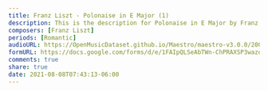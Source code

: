 ```yaml
---
title: Franz Liszt - Polonaise in E Major (1)
description: This is the description for Polonaise in E Major by Franz Liszt
composers: [Franz Liszt]
periods: [Romantic]
audioURL: https://OpenMusicDataset.github.io/Maestro/maestro-v3.0.0/2008/MIDI-Unprocessed_02_R1_2008_01-05_ORIG_MID--AUDIO_02_R1_2008_wav--4.midi
formURL: https://docs.google.com/forms/d/e/1FAIpQLSeAbTWn-ChPRAXSP3wazoMIwaC8ZrXoKomYcXkVT4C5vhGaxg/viewform
comments: true
share: true
date: 2021-08-08T07:43:13-06:00
---
```

